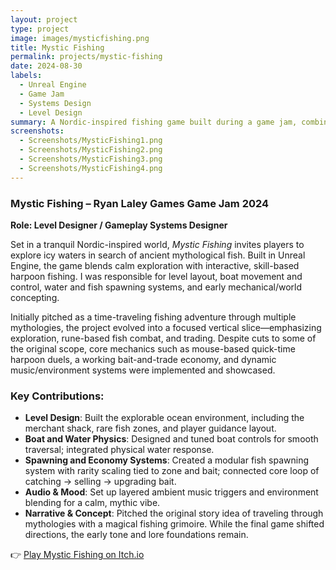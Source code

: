 ```yaml
---
layout: project
type: project
image: images/mysticfishing.png
title: Mystic Fishing
permalink: projects/mystic-fishing
date: 2024-08-30
labels:
  - Unreal Engine
  - Game Jam
  - Systems Design
  - Level Design
summary: A Nordic-inspired fishing game built during a game jam, combining mythological elements with immersive exploration and systems-based gameplay.
screenshots:
  - Screenshots/MysticFishing1.png
  - Screenshots/MysticFishing2.png
  - Screenshots/MysticFishing3.png
  - Screenshots/MysticFishing4.png
---
```


### Mystic Fishing – Ryan Laley Games Game Jam 2024
**Role: Level Designer / Gameplay Systems Designer**

Set in a tranquil Nordic-inspired world, *Mystic Fishing* invites players to explore icy waters in search of ancient mythological fish. Built in Unreal Engine, the game blends calm exploration with interactive, skill-based harpoon fishing. I was responsible for level layout, boat movement and control, water and fish spawning systems, and early mechanical/world concepting.

Initially pitched as a time-traveling fishing adventure through multiple mythologies, the project evolved into a focused vertical slice—emphasizing exploration, rune-based fish combat, and trading. Despite cuts to some of the original scope, core mechanics such as mouse-based quick-time harpoon duels, a working bait-and-trade economy, and dynamic music/environment systems were implemented and showcased.

### Key Contributions:
- **Level Design**: Built the explorable ocean environment, including the merchant shack, rare fish zones, and player guidance layout.
- **Boat and Water Physics**: Designed and tuned boat controls for smooth traversal; integrated physical water response.
- **Spawning and Economy Systems**: Created a modular fish spawning system with rarity scaling tied to zone and bait; connected core loop of catching → selling → upgrading bait.
- **Audio & Mood**: Set up layered ambient music triggers and environment blending for a calm, mythic vibe.
- **Narrative & Concept**: Pitched the original story idea of traveling through mythologies with a magical fishing grimoire. While the final game shifted directions, the early tone and lore foundations remain.

👉 [Play Mystic Fishing on Itch.io](https://manmadeofgouda.itch.io/mysticfishing)
